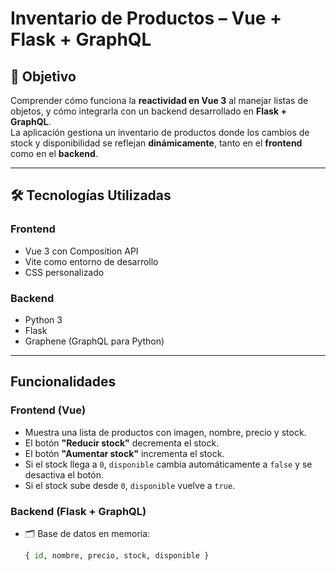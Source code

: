 #  Inventario de Productos – Vue + Flask + GraphQL

## 🎯 Objetivo

Comprender cómo funciona la **reactividad en Vue 3** al manejar listas de objetos, y cómo integrarla con un backend desarrollado en **Flask + GraphQL**.  
La aplicación gestiona un inventario de productos donde los cambios de stock y disponibilidad se reflejan **dinámicamente**, tanto en el **frontend** como en el **backend**.

---

## 🛠️ Tecnologías Utilizadas

### Frontend
-  Vue 3 con Composition API  
-  Vite como entorno de desarrollo  
-  CSS personalizado  

###  Backend
-  Python 3  
-  Flask  
-  Graphene (GraphQL para Python)  

---

## Funcionalidades

### Frontend (Vue)

-  Muestra una lista de productos con imagen, nombre, precio y stock.
-  El botón **"Reducir stock"** decrementa el stock.
-  El botón **"Aumentar stock"** incrementa el stock.
-  Si el stock llega a `0`, `disponible` cambia automáticamente a `false` y se desactiva el botón.
-  Si el stock sube desde `0`, `disponible` vuelve a `true`.

### Backend (Flask + GraphQL)

- 🗂️ Base de datos en memoria:
  ```python
  { id, nombre, precio, stock, disponible }
